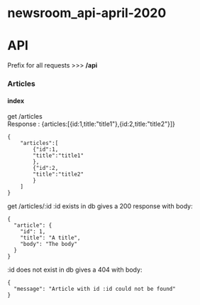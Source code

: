 # newsroom_api-april-2020

# API

Prefix for all requests >>> **/api**

### **Articles**

#### index

get /articles  
Response : {articles:[{id:1,title:"title1"},{id:2,title:"title2"}]}

```
{
    "articles":[
        {"id":1,
        "title":"title1"
        },
        {"id":2,
        "title":"title2"
        }
    ]
}
```

get /articles/:id
:id exists in db gives a 200 response with body: 
```
{
  "article": {
    "id": 1,
    "title": "A title",
    "body": "The body"
  }
}
```
:id does not exist in db gives a 404 with body:
```
{
  "message": "Article with id :id could not be found"
}
```
